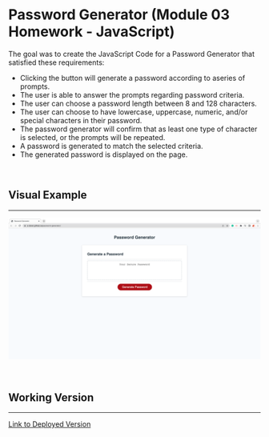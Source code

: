 # Password Generator (Module 03 Homework - JavaScript)

The goal was to create the JavaScript Code for a Password Generator that satisfied these requirements:
- Clicking the button will generate a password according to aseries of prompts.
- The user is able to answer the prompts regarding password criteria.
- The user can choose a password length between 8 and 128 characters.
- The user can choose to have lowercase, uppercase, numeric, and/or special characters in their password.
- The password generator will confirm that as least one type of character is selected, or the prompts will be repeated.
- A password is generated to match the selected criteria.
- The generated password is displayed on the page.

<br>

## Visual Example

---

![Visual of Deployed Webpage](./Assets/visual-exmple.png)

<br>

## Working Version

---

[Link to Deployed Version](https://a-down.github.io/password-generator/)
